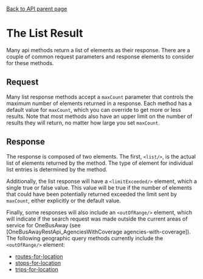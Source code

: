 [Back to API parent page](../index.html)

# The List Result

Many api methods return a list of elements as their response.  There are a couple of common request parameters and response elements to consider for these methods.

## Request

Many list response methods accept a `maxCount` parameter that controls the maximum number of elements returned in a response.  Each method has a default value for `maxCount`, which you can override to get more or less results.  Note that most methods also have an upper limit on the number of results they will return, no matter how large you set `maxCount`.

## Response

The response is composed of two elements.  The first, `<list/>`, is the actual list of elements returned by the method.  The type of element for individual list entries is determined by the method.

Additionally, the list response will have a `<limitExceeded/>` element, which a single true or false value.  This value will be true if the number of elements that could have been potentially returned exceeded the limit sent by `maxCount`, either explicitly or the default value.

Finally, some responses will also include an `<outOfRange/>` element, which will indicate if the search request was made outside the current areas of service for OneBusAway (see [OneBusAwayRestApi_AgenciesWithCoverage agencies-with-coverage]).  The following geographic query methods currently include the `<outOfRange/>` element:

* [routes-for-location](../../methods/routes-for-location.html)
* [stops-for-location](../../methods/stops-for-location.html)
* [trips-for-location](../../methods/trips-for-location.html)